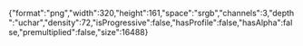 {"format":"png","width":320,"height":161,"space":"srgb","channels":3,"depth":"uchar","density":72,"isProgressive":false,"hasProfile":false,"hasAlpha":false,"premultiplied":false,"size":16488}